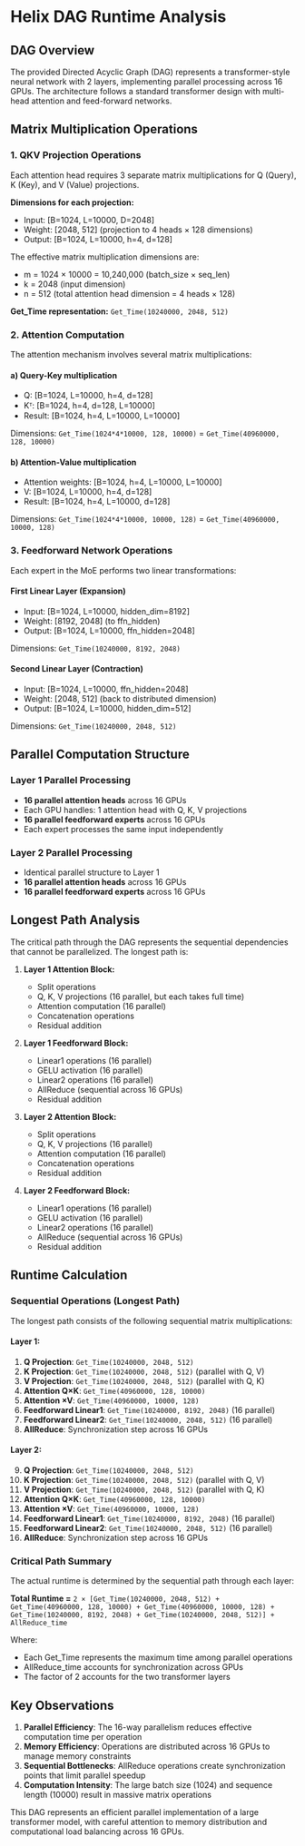 # Helix DAG Runtime Analysis

## DAG Overview

The provided Directed Acyclic Graph (DAG) represents a transformer-style neural network with 2 layers, implementing parallel processing across 16 GPUs. The architecture follows a standard transformer design with multi-head attention and feed-forward networks.

## Matrix Multiplication Operations

### 1. QKV Projection Operations
Each attention head requires 3 separate matrix multiplications for Q (Query), K (Key), and V (Value) projections.

**Dimensions for each projection:**
- Input: [B=1024, L=10000, D=2048]
- Weight: [2048, 512] (projection to 4 heads × 128 dimensions)
- Output: [B=1024, L=10000, h=4, d=128]

The effective matrix multiplication dimensions are:
- m = 1024 × 10000 = 10,240,000 (batch_size × seq_len)
- k = 2048 (input dimension)
- n = 512 (total attention head dimension = 4 heads × 128)

**Get_Time representation:** `Get_Time(10240000, 2048, 512)`

### 2. Attention Computation
The attention mechanism involves several matrix multiplications:

#### a) Query-Key multiplication
- Q: [B=1024, L=10000, h=4, d=128]
- Kᵀ: [B=1024, h=4, d=128, L=10000]
- Result: [B=1024, h=4, L=10000, L=10000]

Dimensions: `Get_Time(1024*4*10000, 128, 10000)` = `Get_Time(40960000, 128, 10000)`

#### b) Attention-Value multiplication
- Attention weights: [B=1024, h=4, L=10000, L=10000]
- V: [B=1024, L=10000, h=4, d=128]
- Result: [B=1024, h=4, L=10000, d=128]

Dimensions: `Get_Time(1024*4*10000, 10000, 128)` = `Get_Time(40960000, 10000, 128)`

### 3. Feedforward Network Operations
Each expert in the MoE performs two linear transformations:

#### First Linear Layer (Expansion)
- Input: [B=1024, L=10000, hidden_dim=8192]
- Weight: [8192, 2048] (to ffn_hidden)
- Output: [B=1024, L=10000, ffn_hidden=2048]

Dimensions: `Get_Time(10240000, 8192, 2048)`

#### Second Linear Layer (Contraction)
- Input: [B=1024, L=10000, ffn_hidden=2048]
- Weight: [2048, 512] (back to distributed dimension)
- Output: [B=1024, L=10000, hidden_dim=512]

Dimensions: `Get_Time(10240000, 2048, 512)`

## Parallel Computation Structure

### Layer 1 Parallel Processing
- **16 parallel attention heads** across 16 GPUs
- Each GPU handles: 1 attention head with Q, K, V projections
- **16 parallel feedforward experts** across 16 GPUs
- Each expert processes the same input independently

### Layer 2 Parallel Processing
- Identical parallel structure to Layer 1
- **16 parallel attention heads** across 16 GPUs
- **16 parallel feedforward experts** across 16 GPUs

## Longest Path Analysis

The critical path through the DAG represents the sequential dependencies that cannot be parallelized. The longest path is:

1. **Layer 1 Attention Block:**
   - Split operations
   - Q, K, V projections (16 parallel, but each takes full time)
   - Attention computation (16 parallel)
   - Concatenation operations
   - Residual addition

2. **Layer 1 Feedforward Block:**
   - Linear1 operations (16 parallel)
   - GELU activation (16 parallel)
   - Linear2 operations (16 parallel)
   - AllReduce (sequential across 16 GPUs)
   - Residual addition

3. **Layer 2 Attention Block:**
   - Split operations
   - Q, K, V projections (16 parallel)
   - Attention computation (16 parallel)
   - Concatenation operations
   - Residual addition

4. **Layer 2 Feedforward Block:**
   - Linear1 operations (16 parallel)
   - GELU activation (16 parallel)
   - Linear2 operations (16 parallel)
   - AllReduce (sequential across 16 GPUs)
   - Residual addition

## Runtime Calculation

### Sequential Operations (Longest Path)
The longest path consists of the following sequential matrix multiplications:

#### Layer 1:
1. **Q Projection**: `Get_Time(10240000, 2048, 512)`
2. **K Projection**: `Get_Time(10240000, 2048, 512)` (parallel with Q, V)
3. **V Projection**: `Get_Time(10240000, 2048, 512)` (parallel with Q, K)
4. **Attention Q×K**: `Get_Time(40960000, 128, 10000)`
5. **Attention ×V**: `Get_Time(40960000, 10000, 128)`
6. **Feedforward Linear1**: `Get_Time(10240000, 8192, 2048)` (16 parallel)
7. **Feedforward Linear2**: `Get_Time(10240000, 2048, 512)` (16 parallel)
8. **AllReduce**: Synchronization step across 16 GPUs

#### Layer 2:
9. **Q Projection**: `Get_Time(10240000, 2048, 512)`
10. **K Projection**: `Get_Time(10240000, 2048, 512)` (parallel with Q, V)
11. **V Projection**: `Get_Time(10240000, 2048, 512)` (parallel with Q, K)
12. **Attention Q×K**: `Get_Time(40960000, 128, 10000)`
13. **Attention ×V**: `Get_Time(40960000, 10000, 128)`
14. **Feedforward Linear1**: `Get_Time(10240000, 8192, 2048)` (16 parallel)
15. **Feedforward Linear2**: `Get_Time(10240000, 2048, 512)` (16 parallel)
16. **AllReduce**: Synchronization step across 16 GPUs

### Critical Path Summary
The actual runtime is determined by the sequential path through each layer:

**Total Runtime =**
`2 × [Get_Time(10240000, 2048, 512) + Get_Time(40960000, 128, 10000) + Get_Time(40960000, 10000, 128) + Get_Time(10240000, 8192, 2048) + Get_Time(10240000, 2048, 512)] + AllReduce_time`

Where:
- Each Get_Time represents the maximum time among parallel operations
- AllReduce_time accounts for synchronization across GPUs
- The factor of 2 accounts for the two transformer layers

## Key Observations

1. **Parallel Efficiency**: The 16-way parallelism reduces effective computation time per operation
2. **Memory Efficiency**: Operations are distributed across 16 GPUs to manage memory constraints
3. **Sequential Bottlenecks**: AllReduce operations create synchronization points that limit parallel speedup
4. **Computation Intensity**: The large batch size (1024) and sequence length (10000) result in massive matrix operations

This DAG represents an efficient parallel implementation of a large transformer model, with careful attention to memory distribution and computational load balancing across 16 GPUs.